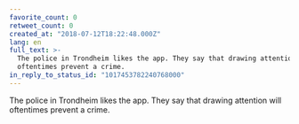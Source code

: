 ```yaml
---
favorite_count: 0
retweet_count: 0
created_at: "2018-07-12T18:22:48.000Z"
lang: en
full_text: >-
  The police in Trondheim likes the app. They say that drawing attention will
  oftentimes prevent a crime.
in_reply_to_status_id: "1017453782240768000"
---
```


The police in Trondheim likes the app. They say that drawing attention will
oftentimes prevent a crime.
